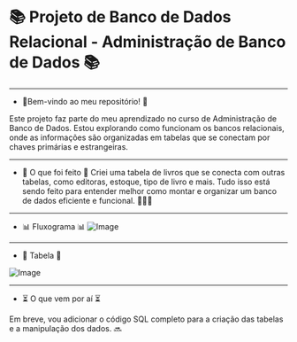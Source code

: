 # 📚 Projeto de Banco de Dados Relacional - Administração de Banco de Dados 📚
---
  * 🌸Bem-vindo ao meu repositório! 🌸

Este projeto faz parte do meu aprendizado no curso de Administração de Banco de Dados. Estou explorando como funcionam os bancos relacionais, onde as informações são organizadas em tabelas que se conectam por chaves primárias e estrangeiras.

---

 * 🌟 O que foi feito  🌟
Criei uma tabela de livros que se conecta com outras tabelas, como editoras, estoque, tipo de livro e mais. Tudo isso está sendo feito para entender melhor como montar e organizar um banco de dados eficiente e funcional. 🧑‍💻✨

---

 * 📊 Fluxograma 📊
![Image](https://github.com/user-attachments/assets/0f9972c6-be3d-4860-a282-58c35864cb45)

--- 

* 📑 Tabela 📑

![Image](https://github.com/user-attachments/assets/fb55064d-19cf-42d7-8603-c039ed4e83e1)

--- 

* ⏳ O que vem por aí ⏳

Em breve, vou adicionar o código SQL completo para a criação das tabelas e a manipulação dos dados. 🔜




